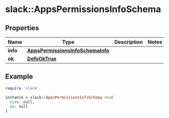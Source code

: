 # slack::AppsPermissionsInfoSchema

## Properties

| Name | Type | Description | Notes |
| ---- | ---- | ----------- | ----- |
| **info** | [**AppsPermissionsInfoSchemaInfo**](AppsPermissionsInfoSchemaInfo.md) |  |  |
| **ok** | [**DefsOkTrue**](DefsOkTrue.md) |  |  |

## Example

```ruby
require 'slack'

instance = slack::AppsPermissionsInfoSchema.new(
  info: null,
  ok: null
)
```

